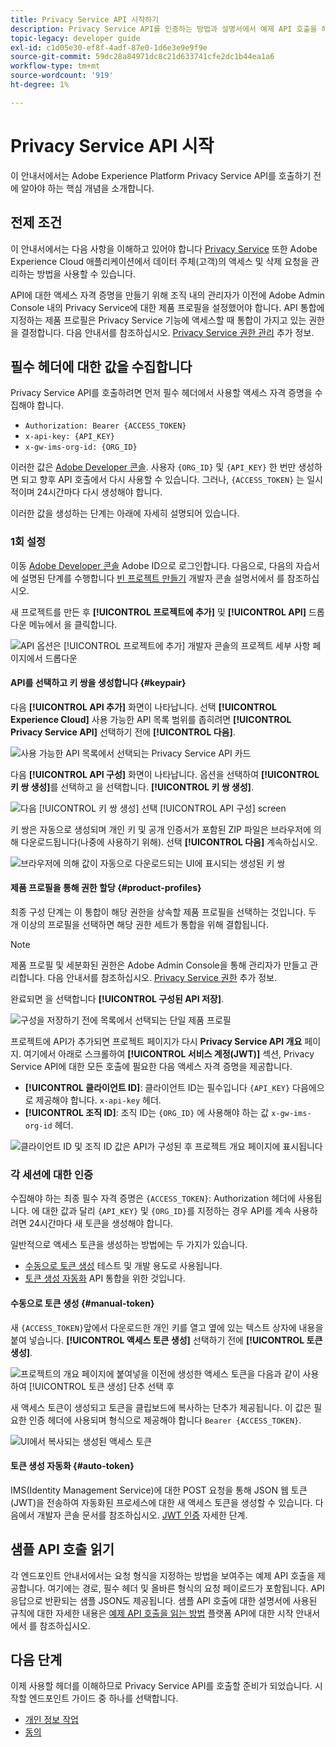 ```yaml
---
title: Privacy Service API 시작하기
description: Privacy Service API를 인증하는 방법과 설명서에서 예제 API 호출을 해석하는 방법을 알아봅니다.
topic-legacy: developer guide
exl-id: c1d05e30-ef8f-4adf-87e0-1d6e3e9e9f9e
source-git-commit: 59dc28a84971dc8c21d633741cfe2dc1b44ea1a6
workflow-type: tm+mt
source-wordcount: '919'
ht-degree: 1%

---
```


# Privacy Service API 시작

이 안내서에서는 Adobe Experience Platform Privacy Service API를 호출하기 전에 알아야 하는 핵심 개념을 소개합니다.

## 전제 조건

이 안내서에서는 다음 사항을 이해하고 있어야 합니다 [Privacy Service](../home.md) 또한 Adobe Experience Cloud 애플리케이션에서 데이터 주체(고객)의 액세스 및 삭제 요청을 관리하는 방법을 사용할 수 있습니다.

API에 대한 액세스 자격 증명을 만들기 위해 조직 내의 관리자가 이전에 Adobe Admin Console 내의 Privacy Service에 대한 제품 프로필을 설정했어야 합니다. API 통합에 지정하는 제품 프로필은 Privacy Service 기능에 액세스할 때 통합이 가지고 있는 권한을 결정합니다. 다음 안내서를 참조하십시오. [Privacy Service 권한 관리](../permissions.md) 추가 정보.

## 필수 헤더에 대한 값을 수집합니다

Privacy Service API를 호출하려면 먼저 필수 헤더에서 사용할 액세스 자격 증명을 수집해야 합니다.

* `Authorization: Bearer {ACCESS_TOKEN}`
* `x-api-key: {API_KEY}`
* `x-gw-ims-org-id: {ORG_ID}`

이러한 값은 [Adobe Developer 콘솔](https://developer.adobe.com/console). 사용자 `{ORG_ID}` 및 `{API_KEY}` 한 번만 생성하면 되고 향후 API 호출에서 다시 사용할 수 있습니다. 그러나, `{ACCESS_TOKEN}` 는 일시적이며 24시간마다 다시 생성해야 합니다.

이러한 값을 생성하는 단계는 아래에 자세히 설명되어 있습니다.

### 1회 설정

이동 [Adobe Developer 콘솔](https://developer.adobe.com/console) Adobe ID으로 로그인합니다. 다음으로, 다음의 자습서에 설명된 단계를 수행합니다 [빈 프로젝트 만들기](https://developer.adobe.com/developer-console/docs/guides/projects/projects-empty/) 개발자 콘솔 설명서에서 를 참조하십시오.

새 프로젝트를 만든 후 **[!UICONTROL 프로젝트에 추가]** 및 **[!UICONTROL API]** 드롭다운 메뉴에서 을 클릭합니다.

![API 옵션은 [!UICONTROL 프로젝트에 추가] 개발자 콘솔의 프로젝트 세부 사항 페이지에서 드롭다운](../images/api/getting-started/add-api-button.png)

#### API를 선택하고 키 쌍을 생성합니다 {#keypair}

다음 **[!UICONTROL API 추가]** 화면이 나타납니다. 선택 **[!UICONTROL Experience Cloud]** 사용 가능한 API 목록 범위를 좁히려면 **[!UICONTROL Privacy Service API]** 선택하기 전에 **[!UICONTROL 다음]**.

![사용 가능한 API 목록에서 선택되는 Privacy Service API 카드](../images/api/getting-started/add-privacy-service-api.png)

다음 **[!UICONTROL API 구성]** 화면이 나타납니다. 옵션을 선택하여 **[!UICONTROL 키 쌍 생성]**&#x200B;를 선택하고 을 선택합니다. **[!UICONTROL 키 쌍 생성]**.

![다음 [!UICONTROL 키 쌍 생성] 선택 [!UICONTROL API 구성] screen](../images/api/getting-started/generate-key-pair.png)

키 쌍은 자동으로 생성되며 개인 키 및 공개 인증서가 포함된 ZIP 파일은 브라우저에 의해 다운로드됩니다(나중에 사용하기 위해). 선택 **[!UICONTROL 다음]** 계속하십시오.

![브라우저에 의해 값이 자동으로 다운로드되는 UI에 표시되는 생성된 키 쌍](../images/api/getting-started/key-pair-generated.png)

#### 제품 프로필을 통해 권한 할당 {#product-profiles}

최종 구성 단계는 이 통합이 해당 권한을 상속할 제품 프로필을 선택하는 것입니다. 두 개 이상의 프로필을 선택하면 해당 권한 세트가 통합을 위해 결합됩니다.

>[!NOTE]
>
>제품 프로필 및 세분화된 권한은 Adobe Admin Console을 통해 관리자가 만들고 관리합니다. 다음 안내서를 참조하십시오. [Privacy Service 권한](../permissions.md) 추가 정보.

완료되면 을 선택합니다 **[!UICONTROL 구성된 API 저장]**.

![구성을 저장하기 전에 목록에서 선택되는 단일 제품 프로필](../images/api/getting-started/select-product-profiles.png)

프로젝트에 API가 추가되면 프로젝트 페이지가 다시 **Privacy Service API 개요** 페이지. 여기에서 아래로 스크롤하여 **[!UICONTROL 서비스 계정(JWT)]** 섹션, Privacy Service API에 대한 모든 호출에 필요한 다음 액세스 자격 증명을 제공합니다.

* **[!UICONTROL 클라이언트 ID]**: 클라이언트 ID는 필수입니다 `{API_KEY}` 다음에으로 제공해야 합니다. `x-api-key` 헤더.
* **[!UICONTROL 조직 ID]**: 조직 ID는 `{ORG_ID}` 에 사용해야 하는 값 `x-gw-ims-org-id` 헤더.

![클라이언트 ID 및 조직 ID 값은 API가 구성된 후 프로젝트 개요 페이지에 표시됩니다](../images/api/getting-started/jwt-credentials.png)

### 각 세션에 대한 인증

수집해야 하는 최종 필수 자격 증명은 `{ACCESS_TOKEN}`: Authorization 헤더에 사용됩니다. 에 대한 값과 달리 `{API_KEY}` 및 `{ORG_ID}`를 지정하는 경우 API를 계속 사용하려면 24시간마다 새 토큰을 생성해야 합니다.

일반적으로 액세스 토큰을 생성하는 방법에는 두 가지가 있습니다.

* [수동으로 토큰 생성](#manual-token) 테스트 및 개발 용도로 사용됩니다.
* [토큰 생성 자동화](#auto-token) API 통합을 위한 것입니다.

#### 수동으로 토큰 생성 {#manual-token}

새 `{ACCESS_TOKEN}`앞에서 다운로드한 개인 키를 열고 옆에 있는 텍스트 상자에 내용을 붙여 넣습니다. **[!UICONTROL 액세스 토큰 생성]** 선택하기 전에 **[!UICONTROL 토큰 생성]**.

![프로젝트의 개요 페이지에 붙여넣을 이전에 생성한 액세스 토큰을 다음과 같이 사용하여 [!UICONTROL 토큰 생성] 단추 선택 후](../images/api/getting-started/paste-private-key.png)

새 액세스 토큰이 생성되고 토큰을 클립보드에 복사하는 단추가 제공됩니다. 이 값은 필요한 인증 헤더에 사용되며 형식으로 제공해야 합니다 `Bearer {ACCESS_TOKEN}`.

![UI에서 복사되는 생성된 액세스 토큰](../images/api/getting-started/generated-access-token.png)

#### 토큰 생성 자동화 {#auto-token}

IMS(Identity Management Service)에 대한 POST 요청을 통해 JSON 웹 토큰(JWT)을 전송하여 자동화된 프로세스에 대한 새 액세스 토큰을 생성할 수 있습니다. 다음에서 개발자 콘솔 문서를 참조하십시오. [JWT 인증](https://developer.adobe.com/developer-console/docs/guides/authentication/JWT/) 자세한 단계.

## 샘플 API 호출 읽기

각 엔드포인트 안내서에서는 요청 형식을 지정하는 방법을 보여주는 예제 API 호출을 제공합니다. 여기에는 경로, 필수 헤더 및 올바른 형식의 요청 페이로드가 포함됩니다. API 응답으로 반환되는 샘플 JSON도 제공됩니다. 샘플 API 호출에 대한 설명서에 사용된 규칙에 대한 자세한 내용은 [예제 API 호출을 읽는 방법](../../landing/api-guide.md#sample-api) 플랫폼 API에 대한 시작 안내서에서 를 참조하십시오.

## 다음 단계

이제 사용할 헤더를 이해하므로 Privacy Service API를 호출할 준비가 되었습니다. 시작할 엔드포인트 가이드 중 하나를 선택합니다.

* [개인 정보 작업](./privacy-jobs.md)
* [동의](./consent.md)
